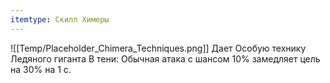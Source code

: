 ```yaml
---
itemtype: Скилл Химеры
---
```

![[Temp/Placeholder_Chimera_Techniques.png]]
Дает Особую технику Ледяного гиганта В тени: Обычная атака с шансом 10% замедляет цель на 30% на 1 с.
